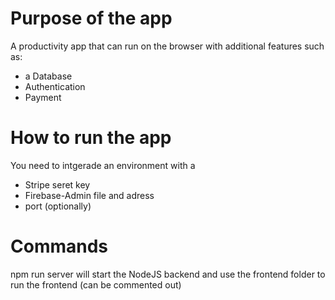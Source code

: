 # Purpose of the app
A productivity app that can run on the browser with additional features such as:
- a Database
- Authentication
- Payment

# How to run the app
You need to intgerade an environment with a
- Stripe seret key
- Firebase-Admin file and adress
- port (optionally)

# Commands
npm run server will start the NodeJS backend and use the frontend folder to run the frontend 
(can be commented out)
